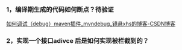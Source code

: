 ### 1，编译期生成的代码如何断点？待验证

[ 如何调试（debug）maven插件_mvndebug_镜悬xhs的博客-CSDN博客](https://blog.csdn.net/Lambert_Wang/article/details/113553025)

### 2，实现一个接口adivce 后是如何实现被栏截到的？

